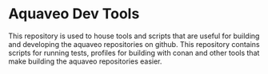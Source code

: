 # Aquaveo Dev Tools

This repository is used to house tools and scripts that are useful for building
and developing the aquaveo repositories on github. This repository contains
scripts for running tests, profiles for building with conan and other tools that
make building the aquaveo repositories easier.